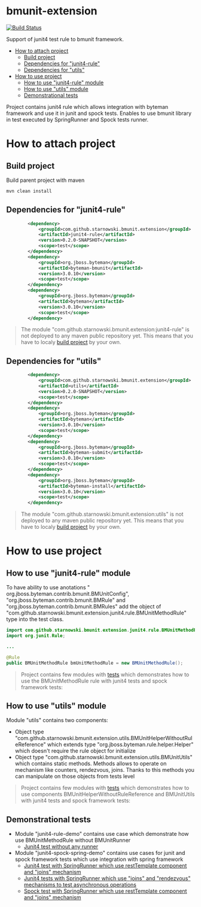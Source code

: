 # bmunit-extension

[![Build Status](https://travis-ci.org/starnowski/bmunit-extension.svg?branch=master)](https://travis-ci.org/starnowski/bmunit-extension)

Support of junit4 test rule to bmunit framework.

* [How to attach project](#attach-project)
  * [Build project](#build-project)
  * [Dependencies for "junit4-rule"](#dependencies-for-junit4-rule)
  * [Dependencies for "utils"](#dependencies-for-utils)
* [How to use project](#use-project)
  * [How to use "junit4-rule" module](#how-to-use-junit4-rule-module)
  * [How to use  "utils" module](#how-to-use-utils-module)
  * [Demonstrational tests](#demonstrational-tests)

Project contains junit4 rule which allows integration with byteman framework and use it in junit and spock tests.
Enables to use bmunit library in test executed by SpringRunner and Spock tests runner.

[attach-project]: #attach-project
# How to attach project
[build-project]: #build-project 
## Build project
Build parent project with maven
```sh
mvn clean install
```

[dependencies-for-junit4-rule]: #dependencies-for-junit4-rule
## Dependencies for "junit4-rule"
```xml
        <dependency>
            <groupId>com.github.starnowski.bmunit.extension</groupId>
            <artifactId>junit4-rule</artifactId>
            <version>0.2.0-SNAPSHOT</version>
            <scope>test</scope>
        </dependency>
        <dependency>
            <groupId>org.jboss.byteman</groupId>
            <artifactId>byteman-bmunit</artifactId>
            <version>3.0.10</version>
            <scope>test</scope>
        </dependency>
        <dependency>
            <groupId>org.jboss.byteman</groupId>
            <artifactId>byteman</artifactId>
            <version>3.0.10</version>
            <scope>test</scope>
        </dependency>
```
>The module "com.github.starnowski.bmunit.extension:junit4-rule" is not deployed to any maven public repository yet.
This means that you have to localy [build project](#build-project) by your own. 

[dependencies-for-utils]: #dependencies-for-utils
## Dependencies for "utils"
```xml
        <dependency>
            <groupId>com.github.starnowski.bmunit.extension</groupId>
            <artifactId>utils</artifactId>
            <version>0.2.0-SNAPSHOT</version>
            <scope>test</scope>
        </dependency>
        <dependency>
            <groupId>org.jboss.byteman</groupId>
            <artifactId>byteman</artifactId>
            <version>3.0.10</version>
            <scope>test</scope>
        </dependency>
        <dependency>
            <groupId>org.jboss.byteman</groupId>
            <artifactId>byteman-submit</artifactId>
            <version>3.0.10</version>
            <scope>test</scope>
        </dependency>
        <dependency>
            <groupId>org.jboss.byteman</groupId>
            <artifactId>byteman-install</artifactId>
            <version>3.0.10</version>
            <scope>test</scope>
        </dependency>
```
>The module "com.github.starnowski.bmunit.extension:utils" is not deployed to any maven public repository yet.
This means that you have to localy [build project](#build-project) by your own. 

[use-project]: #use-project
# How to use project

## How to use "junit4-rule" module  
To have ability to use anotations " org.jboss.byteman.contrib.bmunit.BMUnitConfig", "org.jboss.byteman.contrib.bmunit.BMRule" and "org.jboss.byteman.contrib.bmunit.BMRules" add the object of "com.github.starnowski.bmunit.extension.junit4.rule.BMUnitMethodRule" type into the test class.

```java
import com.github.starnowski.bmunit.extension.junit4.rule.BMUnitMethodRule;
import org.junit.Rule;

...

@Rule
public BMUnitMethodRule bmUnitMethodRule = new BMUnitMethodRule();

```

>Project contains few modules with [tests](#demonstrational-tests) which demonstrates how to use the BMUnitMethodRule rule with junit4 tests and spock framework tests:

## How to use "utils" module 

Module "utils" contains two components:
* Object type "com.github.starnowski.bmunit.extension.utils.BMUnitHelperWithoutRuleReference" which extends type "org.jboss.byteman.rule.helper.Helper" which doesn't require  the rule object for initialize
* Object type "com.github.starnowski.bmunit.extension.utils.BMUnitUtils" which contains static methods. Methods allows to operate on mechanism like counters, rendezvous, joins. Thanks to this methods you can manipulate on those objects from tests level

>Project contains few modules with [tests](#demonstrational-tests) which demonstrates how to use components BMUnitHelperWithoutRuleReference and BMUnitUtils with junit4 tests and spock framework tests:

[demonstrational-tests]: #demonstrational-tests
## Demonstrational tests
* Module "junit4-rule-demo" contains use case which demonstrate how use BMUnitMethodRule without BMUnitRunner
  * [Junit4 test without any runner](https://github.com/starnowski/bmunit-extension/blob/master/junit4-rule-demo/src/test/java/com/github/starnowski/bmunit/extension/junit4/rule/demo/UUIDFacadeWithBMUnitMethodRuleTest.java)
* Module "junit4-spock-spring-demo" contains use cases for junit and spock framework tests which use integration with spring framework
  * [Junit4 test with SpringRunner which use restTemplate component and "joins" mechanism](https://github.com/starnowski/bmunit-extension/blob/master/junit4-spock-spring-demo/src/test/java/com/github/starnowski/bmunit/extension/junit4/spock/spring/demo/controllers/UserControllerTest.java)
  * [Junit4 tests with SpringRunner which use "joins" and "rendezvous" mechanisms to test asynchronous operations](https://github.com/starnowski/bmunit-extension/blob/master/junit4-spock-spring-demo/src/test/java/com/github/starnowski/bmunit/extension/junit4/spock/spring/demo/services/MailServiceItTest.java)
  * [Spock test with SpringRunner which use restTemplate component and "joins" mechanism](https://github.com/starnowski/bmunit-extension/blob/master/junit4-spock-spring-demo/src/test/groovy/com/github/starnowski/bmunit/extension/junit4/spock/spring/demo/controllers/UserControllerSpockItTest.groovy)
